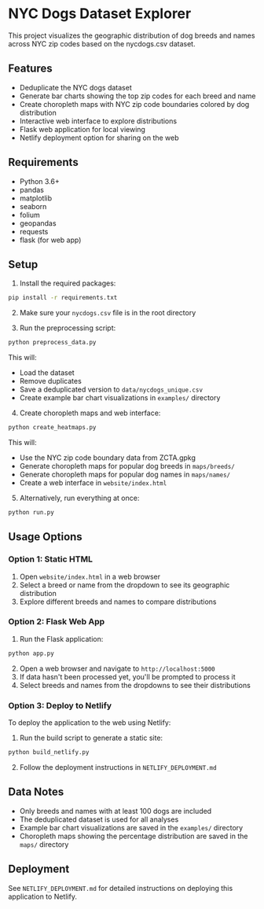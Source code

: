 # NYC Dogs Dataset Explorer

This project visualizes the geographic distribution of dog breeds and names across NYC zip codes based on the nycdogs.csv dataset.

## Features

- Deduplicate the NYC dogs dataset
- Generate bar charts showing the top zip codes for each breed and name
- Create choropleth maps with NYC zip code boundaries colored by dog distribution
- Interactive web interface to explore distributions
- Flask web application for local viewing
- Netlify deployment option for sharing on the web

## Requirements

- Python 3.6+
- pandas
- matplotlib
- seaborn
- folium
- geopandas
- requests
- flask (for web app)

## Setup

1. Install the required packages:

```bash
pip install -r requirements.txt
```

2. Make sure your `nycdogs.csv` file is in the root directory

3. Run the preprocessing script:

```bash
python preprocess_data.py
```

This will:
- Load the dataset
- Remove duplicates
- Save a deduplicated version to `data/nycdogs_unique.csv`
- Create example bar chart visualizations in `examples/` directory

4. Create choropleth maps and web interface:

```bash
python create_heatmaps.py
```

This will:
- Use the NYC zip code boundary data from ZCTA.gpkg
- Generate choropleth maps for popular dog breeds in `maps/breeds/`
- Generate choropleth maps for popular dog names in `maps/names/`
- Create a web interface in `website/index.html`

5. Alternatively, run everything at once:

```bash
python run.py
```

## Usage Options

### Option 1: Static HTML

1. Open `website/index.html` in a web browser
2. Select a breed or name from the dropdown to see its geographic distribution
3. Explore different breeds and names to compare distributions

### Option 2: Flask Web App

1. Run the Flask application:

```bash
python app.py
```

2. Open a web browser and navigate to `http://localhost:5000`
3. If data hasn't been processed yet, you'll be prompted to process it
4. Select breeds and names from the dropdowns to see their distributions

### Option 3: Deploy to Netlify

To deploy the application to the web using Netlify:

1. Run the build script to generate a static site:

```bash
python build_netlify.py
```

2. Follow the deployment instructions in `NETLIFY_DEPLOYMENT.md`

## Data Notes

- Only breeds and names with at least 100 dogs are included
- The deduplicated dataset is used for all analyses
- Example bar chart visualizations are saved in the `examples/` directory
- Choropleth maps showing the percentage distribution are saved in the `maps/` directory

## Deployment

See `NETLIFY_DEPLOYMENT.md` for detailed instructions on deploying this application to Netlify. 